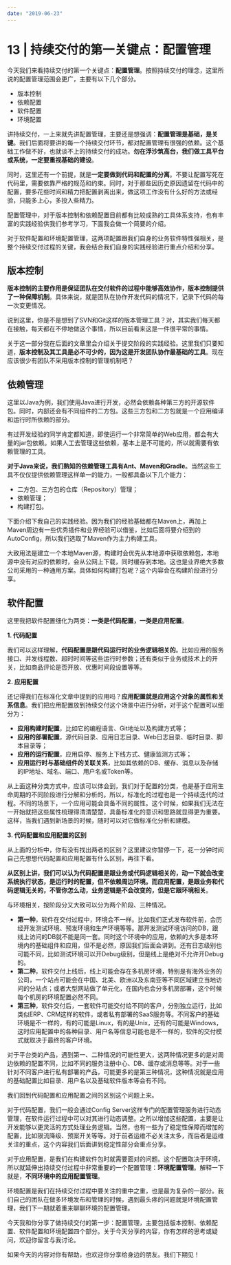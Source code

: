```yaml
---
date: "2019-06-23"
---  
```

      
# 13 | 持续交付的第一关键点：配置管理
今天我们来看持续交付的第一个关键点：**配置管理**。按照持续交付的理念，这里所说的配置管理范围会更广，主要有以下几个部分。

* 版本控制
* 依赖配置
* 软件配置
* 环境配置

讲持续交付，一上来就先讲配置管理，主要还是想强调：**配置管理是基础，是关键**。我们后面将要讲的每一个持续交付环节，都对配置管理有很强的依赖。这个基础工作做不好，也就谈不上的持续交付的成功。**勿在浮沙筑高台，我们做工具平台或系统，一定要重视基础的建设**。

同时，这里还有一个前提，就是**一定要做到代码和配置的分离**。不要让配置写死在代码里，需要依靠严格的规范和约束。同时，对于那些因历史原因遗留在代码中的配置，要多花些时间和精力把配置剥离出来，做这项工作没有什么好的方法或经验，只能多上心，多投入些精力。

配置管理中，对于版本控制和依赖配置目前都有比较成熟的工具体系支持，也有丰富的实践经验供我们参考学习，下面我会做一个简要的介绍。

对于软件配置和环境配置管理，这两项配置跟我们自身的业务软件特性强相关，是整个持续交付过程的关键，我会结合我们自身的实践经验进行重点介绍和分享。

## 版本控制

**版本控制的主要作用是保证团队在交付软件的过程中能够高效协作，版本控制提供了一种保障机制**。具体来说，就是团队在协作开发代码的情况下，记录下代码的每一次变更情况。

说到这里，你是不是想到了SVN和Git这样的版本管理工具？对，其实我们每天都在接触，每天都在不停地做这个事情，所以目前看来这是一件很平常的事情。

关于这一部分我在后面的文章里会介绍关于提交阶段的实践经验。这里我们只要知道，**版本控制及其工具是必不可少的，因为这是开发团队协作最基础的工具**。现在应该很少有团队不采用版本控制的管理机制吧？

<!-- [[[read_end]]] -->

## 依赖管理

这里以Java为例，我们使用Java进行开发，必然会依赖各种第三方的开源软件包。同时，内部还会有不同组件的二方包。这些三方包和二方包就是一个应用编译和运行时所依赖的部分。

有过开发经验的同学肯定都知道，即使运行一个非常简单的Web应用，都会有大量的jar包依赖。如果人工去管理这些依赖，基本上是不可能的，所以就需要有依赖管理的工具。

**对于Java来说，我们熟知的依赖管理工具有Ant、Maven和Gradle**。当然这些工具不仅仅提供依赖管理这样单一的能力，一般都具备以下几个能力：

* 二方包、三方包的仓库（Repository）管理；
* 依赖管理；
* 构建打包。

下面介绍下我自己的实践经验。因为我们的经验基础都在Maven上，再加上Maven周边有一些优秀插件和业界经验可以借鉴，比如后面将要介绍到的AutoConfig，所以我们选取了Maven作为主力构建工具。

大致用法是建立一个本地Maven源，构建时会优先从本地源中获取依赖包，本地源中没有对应的依赖时，会从公网上下载，同时缓存到本地。这也是业界绝大多数公司采用的一种通用方案。具体如何构建打包呢？这个内容会在构建阶段进行分享。

## 软件配置

这里我把软件配置细化为两类：**一类是代码配置，一类是应用配置**。

**1\. 代码配置**

我们可以这样理解，**代码配置是跟代码运行时的业务逻辑相关的**。比如应用的服务接口、并发线程数、超时时间等这些运行时参数；还有类似于业务或技术上的开关，比如商品评论是否开放、优惠时间段设置等等。

**2\. 应用配置**

还记得我们在标准化文章中提到的应用吗？**应用配置就是应用这个对象的属性和关系信息**。我们把应用配置放到持续交付这个场景中进行分析，对于这个配置可以细分为：

* **应用构建时配置**，比如它的编程语言、Git地址以及构建方式等；
* **应用的部署配置**，源代码目录、应用日志目录、Web日志目录、临时目录、脚本目录等；
* **应用的运行配置**，应用启停、服务上下线方式、健康监测方式等；
* **应用运行时与基础组件的关联关系**，比如其依赖的DB、缓存、消息以及存储的IP地址、域名、端口、用户名或Token等。

从上面这种分类方式中，应该可以体会到，我们对于配置的分类，也是基于应用生命周期的不同阶段进行分解和分析的。所以，标准化的过程也是一个持续迭代的过程。不同的场景下，一个应用可能会具备不同的属性。这个时候，如果我们无法在一开始就把这些属性梳理得清清楚楚，具备标准化的意识和思路就显得更为重要。这样，当我们遇到新场景的时候，随时可以对它做标准化分析和建模。

**3\. 代码配置和应用配置的区别**

从上面的分析中，你有没有找出两者的区别？这里建议你暂停一下，花一分钟时间自己先想想代码配置和应用配置有什么区别，再往下看。

**从区别上讲，我们可以认为代码配置是跟业务或代码逻辑相关的，动一下就会改变系统执行状态，是运行时的配置，但不依赖周边环境。而应用配置，是跟业务和代码逻辑无关的，不管你怎么动，业务逻辑是不会改变的，但是它跟环境相关**。

与环境相关，按阶段分又大致可以分为两个阶段、三种情况。

* **第一种**，软件在交付过程中，环境会不一样。比如我们正式发布软件前，会历经开发测试环境、预发环境和生产环境等等。那开发测试环境访问的DB，跟线上访问的DB就不能是同一套。同时这个环境中的应用，依赖的大多是本环境内的基础组件和应用，但不是必然，原因我们后面会讲到。还有日志级别也可能不同，比如测试环境可以开Debug级别，但是线上是绝对不允许开Debug的。
* **第二种**，软件交付上线后，线上可能会存在多机房环境，特别是有海外业务的公司，一个站点可能会在中国、北美、欧洲以及东南亚等不同区域建立当地访问的分站点；或者大型网站做了单元化，在国内也会分多机房部署，这个时候每个机房的环境配置必然不同。
* **第三种**，软件交付后，一套软件可能交付给不同的客户，分别独立运行，比如类似ERP、CRM这样的软件，或者私有部署的SaaS服务等。不同客户的基础环境是不一样的，有的可能是Linux，有的是Unix，还有的可能是Windows，这时应用配置中的各种目录、用户名等信息可能也是不一样的，软件的交付模式就取决于最终的客户环境。

对于平台类的产品，遇到第一、二种情况的可能性更大，这两种情况更多的是对周边依赖的配置不同，比如不同的服务注册中心、DB、缓存或消息等等。对于一些针对不同客户进行私有部署的产品，可能更多的是第三种情况，这种情况就是应用的基础配置比如目录、用户名以及基础软件版本等会有不同。

我们回到代码配置和应用配置之间的区别这个问题上来。

对于代码配置，我们一般会通过Config Server这样专门的配置管理服务进行动态管理，在软件运行过程中可以对其进行动态调整。之所以增加这些配置，主要是让开发能够以更灵活的方式处理业务逻辑。当然，也有一些为了稳定性保障而增加的配置，比如限流降级、预案开关等等。对于前者运维不必关注太多，而后者是运维关注的重点，这个内容我们后面讲到稳定性部分会重点分享。

对于应用配置，是我们在构建软件包时就需要面对的问题。这个配置取决于环境，所以就延伸出持续交付过程中非常重要的一个配置管理：**环境配置管理**。解释一下就是，**不同环境中的应用配置管理**。

环境配置是我们在持续交付过程中要关注的重中之重，也是最为复杂的一部分。我们自己的团队在做多环境发布和管理的时候，遇到最头疼的问题就是环境配置管理，我们下一期就着重来聊聊环境的配置管理。

今天我和你分享了做持续交付的第一步：配置管理，主要包括版本控制、依赖配置、软件配置和环境配置四个部分。关于今天分享的内容，你有怎样的思考或疑问，欢迎你留言与我讨论。

如果今天的内容对你有帮助，也欢迎你分享给身边的朋友。我们下期见！